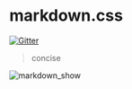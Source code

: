 # markdown.css

[![Gitter](https://badges.gitter.im/Join%20Chat.svg)](https://gitter.im/markdownStyleSheet)

> concise

![markdown_show](https://github.com/joriewong/markdown/blob/master/img/markdown.png)
